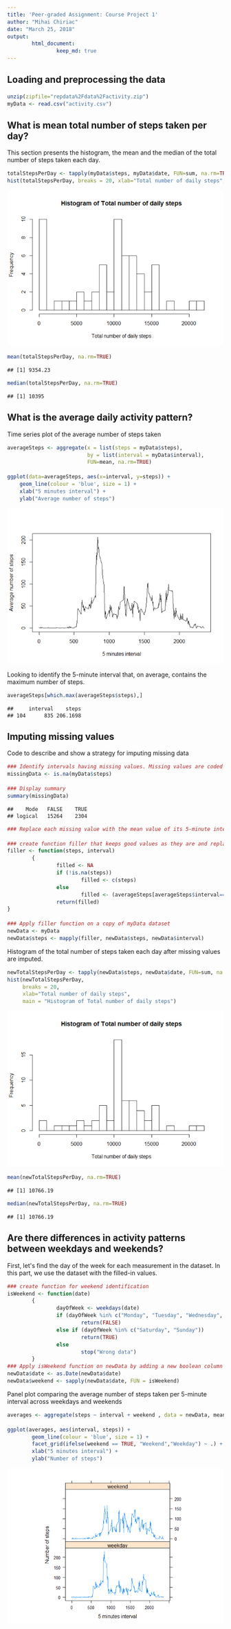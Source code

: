 ```yaml
---
title: 'Peer-graded Assignment: Course Project 1'
author: "Mihai Chiriac"
date: "March 25, 2018"
output: 
        html_document:
                keep_md: true
---
```




## Loading and preprocessing the data


```r
unzip(zipfile="repdata%2Fdata%2Factivity.zip")
myData <- read.csv("activity.csv")
```

## What is mean total number of steps taken per day?

This section presents the histogram, the mean and the median of the total number of steps taken each day.


```r
totalStepsPerDay <- tapply(myData$steps, myData$date, FUN=sum, na.rm=TRUE)
hist(totalStepsPerDay, breaks = 20, xlab="Total number of daily steps", main = "Histogram of Total number of daily steps")
```

![](PA1_template_files/figure-html/unnamed-chunk-2-1.png)<!-- -->

```r
mean(totalStepsPerDay, na.rm=TRUE)
```

```
## [1] 9354.23
```

```r
median(totalStepsPerDay, na.rm=TRUE)
```

```
## [1] 10395
```

## What is the average daily activity pattern?

Time series plot of the average number of steps taken


```r
averageSteps <- aggregate(x = list(steps = myData$steps), 
                          by = list(interval = myData$interval), 
                          FUN=mean, na.rm=TRUE)

ggplot(data=averageSteps, aes(x=interval, y=steps)) +
    geom_line(colour = 'blue', size = 1) +
    xlab("5 minutes interval") +
    ylab("Average number of steps")
```

![](PA1_template_files/figure-html/unnamed-chunk-3-1.png)<!-- -->

Looking to identify the 5-minute interval that, on average, contains the maximum number of steps.


```r
averageSteps[which.max(averageSteps$steps),]
```

```
##     interval    steps
## 104      835 206.1698
```

## Imputing missing values

Code to describe and show a strategy for imputing missing data


```r
### Identify intervals having missing values. Missing values are coded as `NA`.
missingData <- is.na(myData$steps)

### Display summary
summary(missingData)
```

```
##    Mode   FALSE    TRUE 
## logical   15264    2304
```

```r
### Replace each missing value with the mean value of its 5-minute interval

### create function filler that keeps good values as they are and replace missing ones with the mean value of its 5-minute interval
filler <- function(steps, interval) 
        {
                filled <- NA
                if (!is.na(steps))
                        filled <- c(steps)
                else
                        filled <- (averageSteps[averageSteps$interval==interval, "steps"])
                return(filled)
}

### Apply filler function on a copy of myData dataset 
newData <- myData
newData$steps <- mapply(filler, newData$steps, newData$interval)
```

Histogram of the total number of steps taken each day after missing values are imputed.


```r
newTotalStepsPerDay <- tapply(newData$steps, newData$date, FUN=sum, na.rm=TRUE)
hist(newTotalStepsPerDay, 
     breaks = 20, 
     xlab="Total number of daily steps", 
     main = "Histogram of Total number of daily steps")
```

![](PA1_template_files/figure-html/unnamed-chunk-6-1.png)<!-- -->

```r
mean(newTotalStepsPerDay, na.rm=TRUE)
```

```
## [1] 10766.19
```

```r
median(newTotalStepsPerDay, na.rm=TRUE)
```

```
## [1] 10766.19
```

## Are there differences in activity patterns between weekdays and weekends?



First, let's find the day of the week for each measurement in the dataset. In
this part, we use the dataset with the filled-in values.


```r
### create function for weekend identification
isWeekend <- function(date) 
        {
                dayOfWeek <- weekdays(date)
                if (dayOfWeek %in% c("Monday", "Tuesday", "Wednesday", "Thursday", "Friday"))
                        return(FALSE)
                else if (dayOfWeek %in% c("Saturday", "Sunday"))
                        return(TRUE)
                else
                        stop("Wrong data")
        }
### Apply isWeekend function on newData by adding a new boolean column for weekend
newData$date <- as.Date(newData$date)
newData$weekend <- sapply(newData$date, FUN = isWeekend)
```


Panel plot comparing the average number of steps taken per 5-minute interval across weekdays and weekends



```r
averages <- aggregate(steps ~ interval + weekend , data = newData, mean)

ggplot(averages, aes(interval, steps)) + 
        geom_line(colour = 'blue', size = 1) + 
        facet_grid(ifelse(weekend == TRUE, "Weekend","Weekday") ~ .) +
        xlab("5 minutes interval") + 
        ylab("Number of steps")
```

![](PA1_template_files/figure-html/unnamed-chunk-8-1.png)<!-- -->

